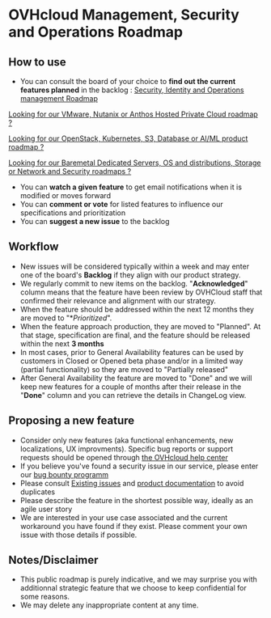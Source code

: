# OVHcloud Management, Security and Operations Roadmap

## How to use
- You can consult the board of your choice to **find out the current features planned** in the backlog :
[Security, Identity and Operations management Roadmap](https://github.com/orgs/ovh/projects/13/views/1 "Security, Identity and Operations management Roadmap")

[Looking for our VMware, Nutanix or Anthos Hosted Private Cloud roadmap ?](https://github.com/ovh/hosted-private-cloud-roadmap "OVHcloud VMware, Nutanix and Anthos Hosted Private Cloud")

[Looking for our OpenStack, Kubernetes, S3, Database or AI/ML product roadmap ?](https://github.com/ovh/public-cloud-roadmap "OVHcloud Public Cloud: Compute, storage & Network , Orchestration and Containers , Databases and Data Analytics, AI and Machine learning")

[Looking for our Baremetal Dedicated Servers, OS and distributions, Storage or Network and Security roadmaps ?](https://github.com/ovh/infrastructure-roadmap/projects?type=classic "OVHcloud Infrastructure : Baremetal servers, OSes, Storage, Network and Security")

- You can **watch a given feature** to get email notifications when it is modified or moves forward
- You can **comment or vote** for listed features to influence our specifications and prioritization
- You can **suggest a new issue** to the backlog 

## Workflow
- New issues will be considered typically within a week and may enter one of the board's **Backlog** if they align with our product strategy.
- We regularly commit to new items on the backlog. "**Acknowledged**" column means that the feature have been review by OVHCloud staff that confirmed their relevance and alignment with our strategy.
- When the feature should be addressed within the next 12 months they are moved to "**Prioritized*".
- When the feature approach production, they are moved to "Planned". At that stage, specification are final, and the feature should be released within the next **3 months**
- In most cases, prior to General Availability features can be used by customers in Closed or Opened beta phase and/or in a limited way (partial functionality) so they are moved to "Partially released"
- After General Availability the feature are moved to "Done" and we will keep new features for a couple of months after their release in the "**Done**" column and you can retrieve the details in ChangeLog view.
  
## Proposing a new feature
- Consider only new features (aka functional enhancements, new localizations, UX improvments). Specific bug reports or support requests should be opened through  [the OVHcloud help center](https://help.ovhcloud.com/en-ie/ "the OVHcloud help center")
- If you believe you've found a security issue in our service, please enter our [bug bounty programm ](https://yeswehack.com/programs/ovh#rules "bug bounty programm ")
- Please consult [Existing issues](https://github.com/ovh/management-security-operations-roadmap/issues "Existing issues") and [product documentation](https://docs.ovh.com/gb/en/ "product documentation") to avoid duplicates
- Please describe the feature in the shortest possible way, ideally as an agile user story
- We are interested in your use case associated and the current workaround you have found if they exist. Please comment your own issue with those details if possible. 

## Notes/Disclaimer
- This public roadmap is purely indicative, and we may surprise you with additionnal strategic feature that we choose to keep confidential for some reasons.
- We may delete any inappropriate content at any time.
